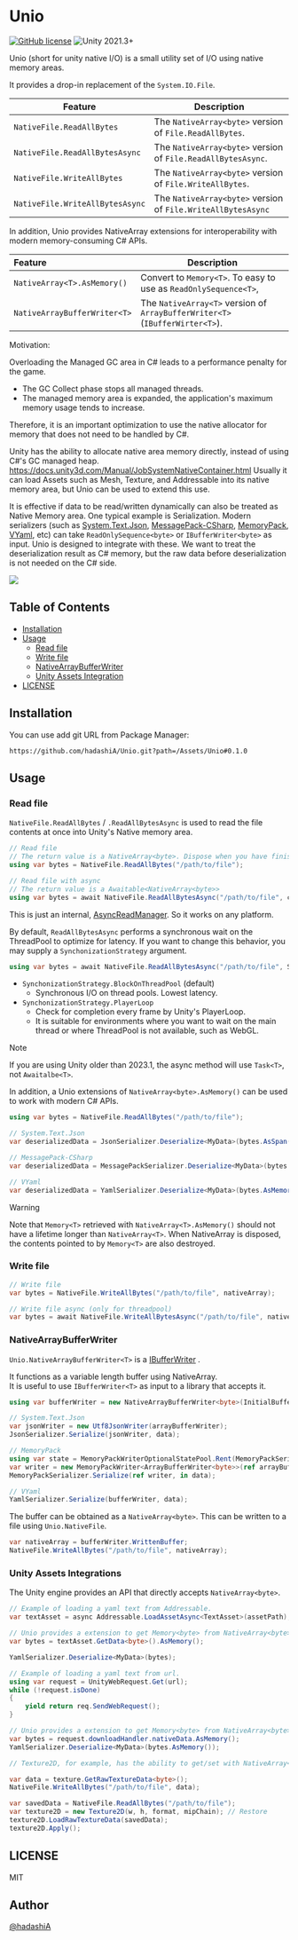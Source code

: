 # Unio

[![GitHub license](https://img.shields.io/github/license/hadashiA/Unio)](./LICENSE)
![Unity 2021.3+](https://img.shields.io/badge/unity-2021.3+-000.svg)

Unio (short for unity native I/O) is a small utility set of I/O using native memory areas.

It provides a drop-in replacement of the `System.IO.File`.

| Feature                         | Description                                                  | 
|---------------------------------|--------------------------------------------------------------|
| `NativeFile.ReadAllBytes`       | The `NativeArray<byte>` version of `File.ReadAllBytes`.      | 
| `NativeFile.ReadAllBytesAsync`  | The `NativeArray<byte>` version of `File.ReadAllBytesAsync`. | 
| `NativeFile.WriteAllBytes`      | The `NativeArray<byte>` version of `File.WriteAllBytes`.     | 
| `NativeFile.WriteAllBytesAsync` | The `NativeArray<byte>` version of `File.WriteAllBytesAsync` | 

In addition, Unio provides NativeArray extensions for interoperability with modern memory-consuming C# APIs.

| Feature                      | Description                                            | 
|:-----------------------------|--------------------------------------------------------|
| `NativeArray<T>.AsMemory()`  |  Convert to `Memory<T>`. To easy to use as `ReadOnlySequence<T>`,  |
| `NativeArrayBufferWriter<T>` |  The `NativeArray<T>` version of `ArrayBufferWriter<T>` (`IBufferWirter<T>`). |

Motivation:

Overloading the Managed GC area in C# leads to a performance penalty for the game.
- The GC Collect phase stops all managed threads.
- The managed memory area is expanded, the application's maximum memory usage tends to increase.

Therefore, it is an important optimization to use the native allocator for memory that does not need to be handled by C#.

Unity has the ability to allocate native area memory directly, instead of using C#'s GC managed heap. 
https://docs.unity3d.com/Manual/JobSystemNativeContainer.html 
Usually it can load Assets such as Mesh, Texture, and Addressable into its native memory area, but Unio can be used to extend this use.

It is effective if data to be read/written dynamically can also be treated as Native Memory area.
One typical example is Serialization.
Modern serializers (such as [System.Text.Json](https://learn.microsoft.com/dotnet/api/system.text.json), [MessagePack-CSharp](https://github.com/Cysharp/MessagePack-CSharp), [MemoryPack](https://github.com/Cysharp/MemoryPack), [VYaml](https://github.com/hadashiA/VYaml), etc) can take `ReadOnlySequence<byte>` or `IBufferWriter<byte>` as input. Unio is designed to integrate with these.
We want to treat the deserialization result as C# memory, but the raw data before deserialization is not needed on the C# side.

![](./docs/gc_bench.png)

## Table of Contents

- [Installation](#installation)
- [Usage](#usage)
  - [Read file](#read-file)
  - [Write file](#write-file)
  - [NativeArrayBufferWriter](#native-array-buffer-writer) 
  - [Unity Assets Integration](#unity-assets-integrations)
- [LICENSE](#license)

## Installation

You can use add git URL from Package Manager:

```
https://github.com/hadashiA/Unio.git?path=/Assets/Unio#0.1.0
```

## Usage

### Read file

`NativeFile.ReadAllBytes` / `.ReadAllBytesAsync` is used to read the file contents at once into Unity's Native memory area.

```csharp
// Read file
// The return value is a NativeArray<byte>. Dispose when you have finished using it.
using var bytes = NativeFile.ReadAllBytes("/path/to/file");

// Read file with async
// The return value is a Awaitable<NativeArray<byte>>
using var bytes = await NativeFile.ReadAllBytesAsync("/path/to/file", cancellationToken: cancellationToken);
```

This is just an internal, [AsyncReadManager](https://docs.unity3d.com/ScriptReference/Unity.IO.LowLevel.Unsafe.AsyncReadManager.html). So it works on any platform.

By default, `ReadAllBytesAsync` performs a synchronous wait on the ThreadPool to optimize for latency.
If you want to change this behavior, you may supply a `SynchonizationStrategy` argument.

```csharp
using var bytes = await NativeFile.ReadAllBytesAsync("/path/to/file", SynchonizationStrategy.PlayerLoop);
```

- `SynchonizationStrategy.BlockOnThreadPool` (default)
  - Synchronous I/O on thread pools. Lowest latency.
- `SynchonizationStrategy.PlayerLoop`
   - Check for completion every frame by Unity's PlayerLoop.
   - It is suitable for environments where you want to wait on the main thread or where ThreadPool is not available, such as WebGL.


> [!NOTE]
> If you are using Unity older than 2023.1, the async method will use `Task<T>`, not `Awaitalbe<T>`.

In addition, a Unio extensions of `NativeArray<byte>.AsMemory()` can be used to work with modern C# APIs.

```csharp
using var bytes = NativeFile.ReadAllBytes("/path/to/file");

// System.Text.Json
var deserializedData = JsonSerializer.Deserialize<MyData>(bytes.AsSpan());

// MessagePack-CSharp
var deserializedData = MessagePackSerializer.Deserialize<MyData>(bytes.AsMemory());

// VYaml
var deserializedData = YamlSerializer.Deserialize<MyData>(bytes.AsMemory());
```

> [!WARNING]
> Note that `Memory<T>` retrieved with `NativeArray<T>.AsMemory()` should not have a lifetime longer than `NativeArray<T>`.
When NativeArray<T> is disposed, the contents pointed to by `Memory<T>` are also destroyed.

### Write file

```csharp
// Write file 
var bytes = NativeFile.WriteAllBytes("/path/to/file", nativeArray);

// Write file async (only for threadpool)
var bytes = await NativeFile.WriteAllBytesAsync("/path/to/file", nativeArray);
```

### NativeArrayBufferWriter

`Unio.NativeArrayBufferWriter<T>` is a [IBufferWriter<T>](https://learn.microsoft.com/dotnet/api/system.buffers.ibufferwriter-1)
.

It functions as a variable length buffer using NativeArray.  
It is useful to use `IBufferWriter<T>` as input to a library that accepts it.

```csharp
using var bufferWriter = new NativeArrayBufferWriter<byte>(InitialBufferSize);

// System.Text.Json
var jsonWriter = new Utf8JsonWriter(arrayBufferWriter);
JsonSerializer.Serialize(jsonWriter, data);

// MemoryPack
using var state = MemoryPackWriterOptionalStatePool.Rent(MemoryPackSerializerOptions.Default);
var writer = new MemoryPackWriter<ArrayBufferWriter<byte>>(ref arrayBufferWriter, state);
MemoryPackSerializer.Serialize(ref writer, in data);

// VYaml
YamlSerializer.Serialize(bufferWriter, data);
```

The buffer can be obtained as a `NativeArray<byte>`. This can be written to a file using `Unio.NativeFile`.

```csharp
var nativeArray = bufferWriter.WrittenBuffer;
NativeFile.WriteAllBytes("/path/to/file", nativeArray);
```

### Unity Assets Integrations

The Unity engine provides an API that directly accepts `NativeArray<byte>`.

```csharp
// Example of loading a yaml text from Addressable.
var textAsset = async Addressable.LoadAssetAsync<TextAsset>(assetPath);

// Unio provides a extension to get Memory<byte> from NativeArray<byte>
var bytes = textAsset.GetData<byte>().AsMemory();

YamlSerializer.Deserialize<MyData>(bytes);
```

```csharp
// Example of loading a yaml text from url.
using var request = UnityWebRequest.Get(url);
while (!request.isDone)
{
    yield return req.SendWebRequest();
}

// Unio provides a extension to get Memory<byte> from NativeArray<byte>
var bytes = request.downloadHandler.nativeData.AsMemory();
YamlSerializer.Deserialize<MyData>(bytes.AsMemory());
```

```csharp
// Texture2D, for example, has the ability to get/set with NativeArray<byte>.

var data = texture.GetRawTextureData<byte>();
NativeFile.WriteAllBytes("/path/to/file", data);

var savedData = NativeFile.ReadAllBytes("/path/to/file");
var texture2D = new Texture2D(w, h, format, mipChain); // Restore 
texture2D.LoadRawTextureData(savedData);
texture2D.Apply();
```


## LICENSE

MIT

## Author

[@hadashiA](https://github.com/hadashiA)
